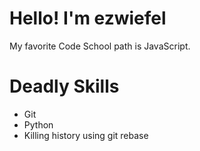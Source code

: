 # Hello! I'm ezwiefel
My favorite Code School path is JavaScript.

Deadly Skills
===============
* Git
* Python
* Killing history using git rebase
